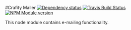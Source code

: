 #Crafity Mailer [![Dependency status](https://david-dm.org/crafity/crafity-mailer.png)](https://david-dm.org/crafity/crafity-mailer) [![Travis Build Status](https://travis-ci.org/Crafity/crafity-mailer.png?branch=master)](https://travis-ci.org/Crafity/crafity-mailer) [![NPM Module version](https://badge.fury.io/js/crafity-mailer.png)](http://badge.fury.io/js/crafity-mailer)

This node module contains e-mailing functionality.
